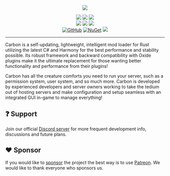 <p align="center">
  <img src="https://carbonmod.gg/assets/media/carbonlogo_w.png" />
</p><p align="center">
  <a href="https://github.com/CarbonCommunity/Carbon.Core/releases/tag/edge_build"><img src="https://github.com/CarbonCommunity/Carbon.Core/actions/workflows/edge-build.yml/badge.svg" /></a>
  <a href="https://github.com/CarbonCommunity/Carbon.Core/releases/tag/preview_build"><img src="https://github.com/CarbonCommunity/Carbon.Core/actions/workflows/preview-build.yml/badge.svg" /></a>
  <a href="https://github.com/CarbonCommunity/Carbon.Core/releases/latest"><img src="https://github.com/CarbonCommunity/Carbon.Core/actions/workflows/production-build.yml/badge.svg" /></a>
  <br />
    <a href="https://github.com/CarbonCommunity/Carbon.Core/releases/tag/rustbeta_staging_build"><img src="https://github.com/Carbon-Modding/Carbon.Core/actions/workflows/rust-staging-build.yml/badge.svg" /></a>
    <a href="https://github.com/CarbonCommunity/Carbon.Core/releases/tag/rustbeta_aux01_build"><img src="https://github.com/Carbon-Modding/Carbon.Core/actions/workflows/rust-aux01-build.yml/badge.svg" /></a>
    <a href="https://github.com/CarbonCommunity/Carbon.Core/releases/tag/rustbeta_aux02_build"><img src="https://github.com/Carbon-Modding/Carbon.Core/actions/workflows/rust-aux02-build.yml/badge.svg" /></a>
  <br />
  <a href="https://github.com/CarbonCommunity/Carbon.Core/blob/develop/LICENSE"><img alt="GitHub" src="https://img.shields.io/github/license/CarbonCommunity/Carbon.Core" /></a>
    <a href="https://www.nuget.org/packages/Carbon.Community"><img alt="NuGet" src="https://img.shields.io/nuget/v/Carbon.Community.svg" /></a>
  <a href="https://github.com/GameServerManagers/LinuxGSM/releases/latest"><img src="https://img.shields.io/badge/LinuxGSM-v23.2.0-informational" /></a>
  <hr />
</p>

Carbon is a self-updating, lightweight, intelligent mod 
loader for Rust utilizing the latest C# and Harmony for the best 
performance and stability possible. Its robust framework and backward 
compatibility with Oxide plugins make it the ultimate replacement for 
those wanting better functionality and performance from their plugins!

Carbon has all the creature comforts you need to run your 
server, such as a permission system, user system, and so much more. 
Carbon is developed by experienced developers and server owners working 
to take the tedium out of hosting servers and make configuration and 
setup seamless with an integrated GUI in-game to manage everything!

## :question: Support
Join our official [Discord server][discord] for more frequent development info, discussions and future plans.

## :heart: Sponsor
If you would like to [sponsor][patreon] the project the best way is to use [Patreon].
We would like to thank everyone who sponsors us.


[discord]: https://discord.gg/eXPcNKK4yd
[patreon]: https://patreon.com/CarbonCommunity

